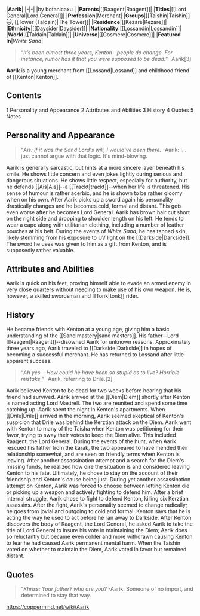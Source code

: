 |**Aarik**|
|-|-|
|by  botanicaxu |
|**Parents**|[[Raagent\|Raagent]]|
|**Titles**|[[Lord General\|Lord General]]|
|**Profession**|Merchant|
|**Groups**|[[Taishin\|Taishin]]🐱︎, [[Tower (Taldain)\|The Tower]]|
|**Residence**|[[Kezare\|Kezare]]|
|**Ethnicity**|[[Daysider\|Daysider]]|
|**Nationality**|[[Lossandin\|Lossandin]]|
|**World**|[[Taldain\|Taldain]]|
|**Universe**|[[Cosmere\|Cosmere]]|
|**Featured In**|*White Sand*|

>“*It’s been almost three years, Kenton--people do change. For instance, rumor has it that you were supposed to be dead.*”
\-Aarik[3]


**Aarik** is a young merchant from [[Lossand\|Lossand]] and childhood friend of [[Kenton\|Kenton]].

## Contents

1 Personality and Appearance
2 Attributes and Abilities
3 History
4 Quotes
5 Notes


## Personality and Appearance
>“*Ais: If it was the Sand Lord's will, I would've been there.*
\-Aarik: I... just cannot argue with that logic. It's mind-blowing.


Aarik is generally sarcastic, but hints at a more sincere layer beneath his smile. He shows little concern and even jokes lightly during serious and dangerous situations. He shows little respect, especially for authority, but he defends [[Ais\|Ais]]--a [[Trackt\|trackt]]--when her life is threatened. His sense of humour is rather acerbic, and he is shown to be rather gloomy when on his own. After Aarik picks up a sword again his personality drastically changes and he becomes cold, formal and distant. This gets even worse after he becomes Lord General.
Aarik has brown hair cut short on the right side and dropping to shoulder length on his left. He tends to wear a cape along with utilitarian clothing, including a number of leather pouches at his belt. During the events of *White Sand*, he has tanned skin, likely stemming from his exposure to UV light on the [[Darkside\|Darkside]]. The sword he uses was given to him as a gift from Kenton, and is supposedly rather valuable.

## Attributes and Abilities
Aarik is quick on his feet, proving himself able to evade an armed enemy in very close quarters without needing to make use of his own weapon. He is, however, a skilled swordsman  and [[Tonk\|tonk]] rider.

## History
He became friends with Kenton at a young age, giving him a basic understanding of the [[Sand mastery\|sand masters]]. His father--Lord [[Raagent\|Raagent]]--disowned Aarik for unknown reasons. Approximately three years ago, Aarik traveled to [[Darkside\|Darkside]] in hopes of becoming a successful merchant. He has returned to Lossand after little apparent success.

>“*Ah yes-- How could he have been so stupid as to live? Horrible mistake.*”
\-Aarik, referring to Drile.[2]

Aarik believed Kenton to be dead for two weeks before hearing that his friend had survived. Aarik arrived at the [[Diem\|Diem]] shortly after Kenton is named acting Lord Mastrell. The two are reunited and spend some time catching up. Aarik spent the night in Kenton's apartments. When [[Drile\|Drile]] arrived in the morning, Aarik seemed skeptical of Kenton's suspicion that Drile was behind the Kerztian attack on the Diem.
Aarik went with Kenton to many of the Taisha when Kenton was petitioning for their favor, trying to sway their votes to keep the Diem alive. This included Raagent, the Lord General. During the events of the hunt, when Aarik rescued his father from the karak, the two appeared to have mended their relationship somewhat, and are seen on friendly terms when Kenton is leaving. After another assassination attempt and a search for the Diem's missing funds, he realized how dire the situation is and considered leaving Kenton to his fate. Ultimately, he chose to stay on the account of their friendship and Kenton's cause being just.
During yet another assassination attempt on Kenton, Aarik was forced to choose between letting Kenton die or picking up a weapon and actively fighting to defend him. After a brief internal struggle, Aarik chose to fight to defend Kenton, killing six Kerztian assassins. After the fight, Aarik's personality seemed to change radically; he goes from jovial and outgoing to cold and formal. Kenton says that he is acting the way he used to act before he ran away to Darkside.
After Kenton discovers the body of Raagent, the Lord General, he asked Aarik to take the title of Lord General to insure his vote in maintaining the Diem; Aarik does so reluctantly but became even colder and more withdrawn causing Kenton to fear he had caused Aarik permanent mental harm.
When the Taishin voted on whether to maintain the Diem, Aarik voted in favor but remained distant.

## Quotes
>“*Khriss: Your father? who are you?*
\-Aarik: Someone of no import, and determined to stay that way.




https://coppermind.net/wiki/Aarik